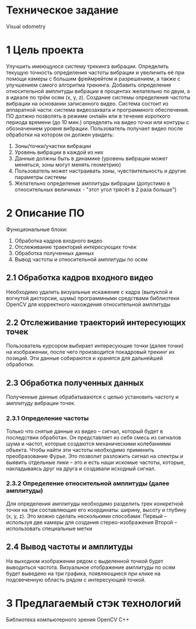 # Техническое задание
Visual odometry
# 1 Цель проекта
Улучшить имеющуюся систему трекинга вибрации. Определить текущую точность определения частоты вибрации и увеличить её при помощи камеры с большим фреймрейтом и разрешением, а также с улучшением самого алгоритма трекинга. Добавить определение относительной амплитуды вибрации в процентах желательно по двум, а в идеале по трём осям (x, y, z).
Создание системы определения частоты вибрации на основании записанного видео. Система состоит из аппаратной части: система видеозахвата и программного обеспечения. 
ПО должно позволять в режиме онлайн или в течение короткого периода времени (до 10 мин.) определять на видео точки или контуры с обозначением уровня вибрации.
Пользователь получает видео после обработки на котором он должен увидеть:
1. Зоны/точки/участки вибрации
2. Уровень вибрации в каждой из них
3. Данные должны быть в динамике (уровень вибрации может меняться, зоны могут менять геометрию)
4. Пользователь может настраивать зоны, чувствительность и другие параметры системы
5. Желательно определение амплитуды вибрации (допустимо в относительных величинах - "этот угол трясёт в 2 раза больше")
# 2 Описание ПО
Функциональные блоки:
1)	Обработка кадров входного видео
2)	Отслеживание траекторий интересующих точек
3)	Обработка полученных данных
4)	Вывод частоты и относительной амплитуды по осям
## 2.1 Обработка кадров входного видео
Необходимо удалить визуальные искажение с кадра (выпуклой и вогнутой дисторсии, шумы) программными средствами библиотеки OpenCV для корректного нахождения относительной амплитуды
## 2.2 Отслеживание траекторий интересующих точек
Пользователь курсором выбирает интересующие точки (далее точки) на изображении, после чего производится покадровый трекинг их позиций. Эти данные собираются и хранятся для дальнейшей обработки.
## 2.3 Обработка полученных данных
Полученные данные обрабатываются с целью установить частоту и амплитуду вибрации точек.
### 2.3.1 Определение частоты
Только что снятые данные из видео – сигнал, который будет в последствии обработан. Он представляет из себя смесь из сигналов шума и частот, которые создаются механическими колебаниями объекта.
Чтобы найти эти частоты необходимо применить преобразование Фурье. Это позволит разложить сигнал на спектры и выявить отдельные пики – это и есть наши искомые частоты, которые, накладываясь друг на друга и создавали исходный сигнал.
### 2.3.2 Определение относительной амплитуды (далее амплитуды)	
Для определения амплитуды необходимо разделить трек конкретной точки на три составляющие его координаты: ширину, высоту и глубину (x, y, z).
Это можно сделать несколькими способами:
Первый – используя две камеры для создания стерео-изображения
Второй – использовать специальные метки
## 2.4 Вывод частоты и амплитуды
На выходном изображении рядом с выделенной точкой будет выводиться частота. Визуальное отображение амплитуды по осям будет выведено на три графика, появляющиеся при клике на подсвеченную область рядом с интересующей точкой.
# 3 Предлагаемый стэк технологий
Библиотека компьютерного зрения OpenCV
C++
